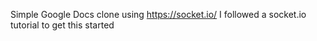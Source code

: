Simple Google Docs clone using https://socket.io/
I followed a socket.io tutorial to get this started
